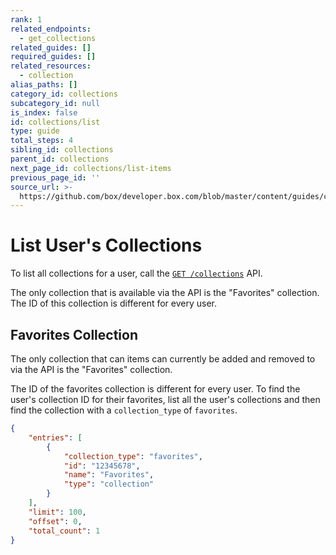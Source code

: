 ```yaml
---
rank: 1
related_endpoints:
  - get_collections
related_guides: []
required_guides: []
related_resources:
  - collection
alias_paths: []
category_id: collections
subcategory_id: null
is_index: false
id: collections/list
type: guide
total_steps: 4
sibling_id: collections
parent_id: collections
next_page_id: collections/list-items
previous_page_id: ''
source_url: >-
  https://github.com/box/developer.box.com/blob/master/content/guides/collections/list.md
---
```


# List User's Collections

To list all collections for a user, call the [`GET
/collections`](e://get_collections) API.

<Samples id='get_collections' >

</Samples>

<Message warning>

The only collection that is available via the API is the "Favorites"
collection. The ID of this collection is different for every
user.

</Message>

## Favorites Collection

The only collection that can items can currently be added and removed to via the
API is the "Favorites" collection.

The ID of the favorites collection is different for every user. To find the
user's collection ID for their favorites, list all the user's collections and
then find the collection with a `collection_type` of `favorites`.

```json
{
    "entries": [
        {
            "collection_type": "favorites",
            "id": "12345678",
            "name": "Favorites",
            "type": "collection"
        }
    ],
    "limit": 100,
    "offset": 0,
    "total_count": 1
}
```
